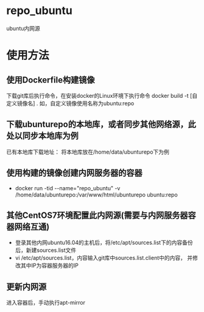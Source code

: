 # repo_ubuntu
ubuntu内网源
# 使用方法
## 使用Dockerfile构建镜像
下载git库后执行命令，在安装docker的Linux环境下执行命令
docker build -t [自定义镜像名] .
如，自定义镜像使用名称为ubuntu:repo
## 下载ubunturepo的本地库，或者同步其他网络源，此处以同步本地库为例
已有本地库下载地址： 
将本地库放在/home/data/ubunturepo下为例

## 使用构建的镜像创建内网服务器的容器
- docker run -tid --name="repo_ubuntu" -v /home/data/ubunturepo:/var/www/html/ubunturepo ubuntu:repo

## 其他CentOS7环境配置此内网源(需要与内网服务器容器网络互通)
- 登录其他内网ubuntu16.04的主机后，将/etc/apt/sources.list下的内容备份后，新建sources.list文件    
- vi /etc/apt/sources.list，内容输入git库中sources.list.client中的内容，
并修改其中IP为容器服务器的IP

## 更新内网源
进入容器后，手动执行apt-mirror